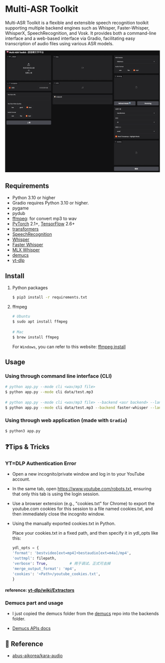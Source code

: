 # Multi-ASR Toolkit

Multi-ASR Toolkit is a flexible and extensible speech recognition toolkit supporting multiple backend engines such as Whisper, Faster-Whisper, WhisperX, SpeechRecognition, and Vosk. It provides both a command-line interface and a web-based interface via Gradio, facilitating easy transcription of audio files using various ASR models.

![](images/demo.png)

## Requirements

- Python 3.10 or higher
- Gradio requires Python 3.10 or higher.
- pygame
- pydub
- [ffmpeg](https://ffmpeg.org/): for convert mp3 to wav
- [PyTorch](https://pytorch.org/get-started/locally/) 2.1+, [TensorFlow](https://www.tensorflow.org/install/pip?hl=zh-tw) 2.6+
- [transformers](https://github.com/huggingface/transformers?tab=readme-ov-file)
- [SpeechRecognition](https://github.com/Uberi/speech_recognition)
- [Whisper](https://github.com/openai/whisper)
- [Faster Whisper](https://github.com/SYSTRAN/faster-whisper)
- [MLX Whisper](https://github.com/ml-explore/mlx-examples/tree/main/whisper)
- [demucs](https://github.com/adefossez/demucs/tree/main)
- [yt-dlp](https://github.com/yt-dlp/yt-dlp)

## Install

1. Python packages

    ```bash
    $ pip3 install -r requirements.txt
    ```

2. ffmpeg

    ```bash
    # Ubuntu
    $ sudo apt install ffmpeg

    # Mac
    $ brew install ffmpeg
    ```

    For `Windows`, you can refer to this website: [ffmpeg install](https://github.com/adaptlearning/adapt_authoring/wiki/Installing-FFmpeg)

## Usage

### Using through command line interface (CLI)

```bash
# python app.py --mode cli <wav/mp3 file> 
$ python app.py --mode cli data/test.mp3 

# python app.py --mode cli <wav/mp3 file> --backend <asr backend> --language <language> --model-size <model size>
$ python app.py --mode cli data/test.mp3 --backend faster-whisper --language en --model-size base
```

### Using through web application (made with `Gradio`)

```bash
$ python3 app.py
```

## ❓Tips & Tricks

### YT=DLP Authentication Error

- Open a new incognito/private window and log in to your YouTube account.
- In the same tab, open https://www.youtube.com/robots.txt, ensuring that only this tab is using the login session.
- Use a browser extension (e.g., "cookies.txt" for Chrome) to export the youtube.com cookies for this session to a file named cookies.txt, and then immediately close the incognito window.
- Using the manually exported cookies.txt in Python.
    
    Place your cookies.txt in a fixed path, and then specify it in ydl_opts like this:

    ```python
    ydl_opts = {
    'format': 'bestvideo[ext=mp4]+bestaudio[ext=m4a]/mp4',
    'outtmpl': filepath,
    'verbose': True,          # 用于调试，正式可去掉
    'merge_output_format': 'mp4',
    'cookies': '<Path>/youtube_cookies.txt',
    }
    ```
#### reference: [yt-dlp/wiki/Extractors](https://github.com/yt-dlp/yt-dlp/wiki/Extractors)

### Demucs part and usage

- I just copied the demucs folder from the [demucs](https://github.com/adefossez/demucs/tree/main) repo into the backends folder.

- [Demucs APIs docs](https://github.com/adefossez/demucs/blob/main/docs/api.md)


## 🙏 Reference

- [abus-aikorea/kara-audio](https://github.com/abus-aikorea/kara-audio)

